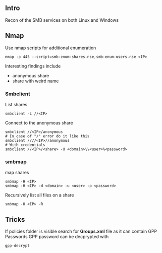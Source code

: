 ## Intro
Recon of the SMB services on both Linux and Windows


## Nmap
Use nmap scripts for additional enumeration
```
nmap -p 445 --script=smb-enum-shares.nse,smb-enum-users.nse <IP>
```
Interesting findings include
- anonymous share
- share with weird name

### Smbclient
List shares
```
smbclient -L //<IP>
```

Connect to the anonymous share
```
smbclient //<IP>/anonymous
# In case of "/" error do it like this
smbclient ////<IP>//anonymous
# With credentials
smbclient //<IP>/<share> -U <domain>\\<user>%<password>
```

### smbmap
map shares
```
smbmap -H <IP>
smbmap -H <IP> -d <domain> -u <user> -p <password>
```
Recursively list all files on a share
```
smbmap -H <IP> -R
```
## Tricks
If policies folder is visible search for **Groups.xml** file as it can contain GPP Passwords
GPP password can be decprypted with 
```
gpp-decrypt
```
